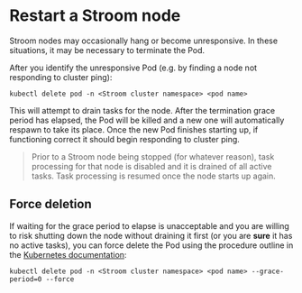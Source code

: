 # Restart a Stroom node

Stroom nodes may occasionally hang or become unresponsive. In these situations, it may be necessary to terminate the Pod.

After you identify the unresponsive Pod (e.g. by finding a node not responding to cluster ping):

```
kubectl delete pod -n <Stroom cluster namespace> <pod name>
```

This will attempt to drain tasks for the node. After the termination grace period has elapsed, the Pod will be killed and a new one will automatically respawn to take its place. Once the new Pod finishes starting up, if functioning correct it should begin responding to cluster ping.

> Prior to a Stroom node being stopped (for whatever reason), task processing for that node is disabled and it is drained of all active tasks. Task processing is resumed once the node starts up again.

## Force deletion

If waiting for the grace period to elapse is unacceptable and you are willing to risk shutting down the node without draining it first (or you are **sure** it has no active tasks), you can force delete the Pod using the procedure outline in the [Kubernetes documentation](https://kubernetes.io/docs/tasks/run-application/force-delete-stateful-set-pod/):

```
kubectl delete pod -n <Stroom cluster namespace> <pod name> --grace-period=0 --force
```